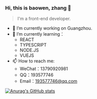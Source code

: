 ### Hi, this is baowen, zhang 👋

> I'm a front-end developer.
 
- 🔭 I’m currently working on Guangzhou.
- 🌱 I’m currently learning：
  - REACT
  - TYPESCRIPT
  - NODE.JS
  - VUEJS
- 📫 How to reach me:
  - WeChat：13790920981
  - QQ：193577746
  - Email：193577746@qq.com

[![Anurag's GitHub stats](https://github-readme-stats.vercel.app/api?username=zbw-zbw&show_icons=true&count_private=true)](https://github.com/anuraghazra/github-readme-stats)

